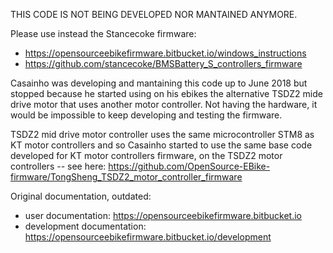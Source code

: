THIS CODE IS NOT BEING DEVELOPED NOR MANTAINED ANYMORE.

Please use instead the Stancecoke firmware:
- https://opensourceebikefirmware.bitbucket.io/windows_instructions
- https://github.com/stancecoke/BMSBattery_S_controllers_firmware

Casainho was developing and mantaining this code up to June 2018 but stopped because he started using on his ebikes the alternative TSDZ2 mide drive motor that uses another motor controller. Not having the hardware, it would be impossible to keep developing and testing the firmware.

TSDZ2 mid drive motor controller uses the same microcontroller STM8 as KT motor controllers and so Casainho started to use the same base code developed for KT motor controllers firmware, on the TSDZ2 motor controllers -- see here: https://github.com/OpenSource-EBike-firmware/TongSheng_TSDZ2_motor_controller_firmware

Original documentation, outdated:
- user documentation: https://opensourceebikefirmware.bitbucket.io
- development documentation: https://opensourceebikefirmware.bitbucket.io/development
